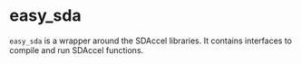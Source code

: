 # easy_sda

`easy_sda` is a wrapper around the SDAccel libraries. It contains interfaces to compile and run SDAccel functions.
